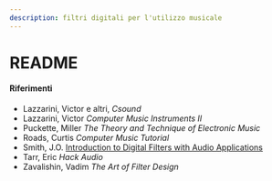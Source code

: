 ```yaml
---
description: filtri digitali per l'utilizzo musicale
---
```


# README

#### Riferimenti

* Lazzarini, Victor e altri, _Csound_
* Lazzarini, Victor _Computer Music Instruments II_
* Puckette, Miller _The Theory and Technique of Electronic Music_
* Roads, Curtis _Computer Music Tutorial_
* Smith, J.O. [Introduction to Digital Filters with Audio Applications](http://ccrma.stanford.edu/~jos/filters/)
* Tarr, Eric _Hack Audio_
* Zavalishin, Vadim _The Art of Filter Design_

